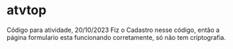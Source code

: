 # atvtop
Código para atividade, 20/10/2023 
Fiz o Cadastro nesse código, então a página formulario esta funcionando corretamente, só não tem criptografia.
